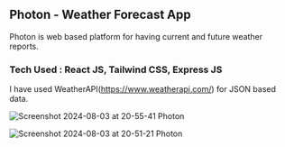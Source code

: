 ## Photon - Weather Forecast App 
Photon is web based platform for having  current and future weather reports.

### Tech Used : React JS, Tailwind CSS, Express JS

I have used WeatherAPI(https://www.weatherapi.com/) for JSON based data.

![Screenshot 2024-08-03 at 20-55-41 Photon](https://github.com/user-attachments/assets/75bc8b2d-bcfa-476b-8771-e6ce1ac76e04)

![Screenshot 2024-08-03 at 20-51-21 Photon](https://github.com/user-attachments/assets/6cd2420d-5ae9-4f14-9347-06467f2cc3f7)

